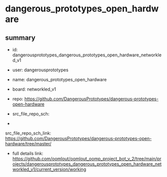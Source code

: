 # dangerous_prototypes_open_hardware
 
## summary 
* id: dangerousprototypes_dangerous_prototypes_open_hardware_networkled_v1
* user: dangerousprototypes
* name: dangerous_prototypes_open_hardware
* board: networkled_v1
* repo: https://github.com/DangerousPrototypes/dangerous-prototypes-open-hardware



* src_file_repo_sch: 
*
 src_file_repo_sch_link: https://github.com/DangerousPrototypes/dangerous-prototypes-open-hardware/tree/master/
* full details link: https://github.com/oomlout/oomlout_oomp_project_bot_v_2/tree/main/projects/dangerousprototypes_dangerous_prototypes_open_hardware_networkled_v1/current_version/working  






